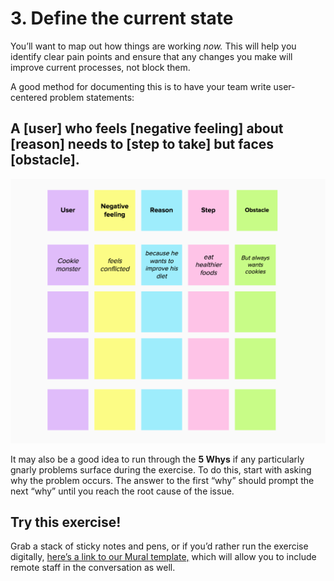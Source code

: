 # 3. Define the current state 

You’ll want to map out how things are working _now._ This will help you identify clear pain points and ensure that any changes you make will improve current processes, not block them. 

A good method for documenting this is to have your team write user-centered problem statements:

## A [user] who feels [negative feeling] about [reason] needs to [step to take] but faces [obstacle].

 ![define current state activity image](https://github.com/18F/HCD_for_IT_Centralization/blob/master/define_current_state_activity.png)

It may also be a good idea to run through the **5 Whys** if any particularly gnarly problems surface during the exercise. To do this, start with asking why the problem occurs. The answer to the first “why” should prompt the next “why” until you reach the root cause of the issue. 

## Try this exercise!
Grab a stack of sticky notes and pens, or if you’d rather run the exercise digitally, [here’s a link to our Mural template,](https://app.mural.co/t/gsa6/m/gsa6/1541449394363/ee9deba748ea698c0e4b831e157f5c5674af8a95) which will allow you to include remote staff in the conversation as well.  
